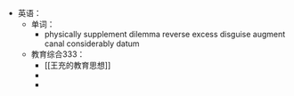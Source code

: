 - 英语：
	- 单词：
		- physically
		  supplement
		  dilemma
		  reverse
		  excess
		  disguise
		  augment
		  canal
		  considerably
		  datum
	- 教育综合333：
		- [[王充的教育思想]]
		-
		-
